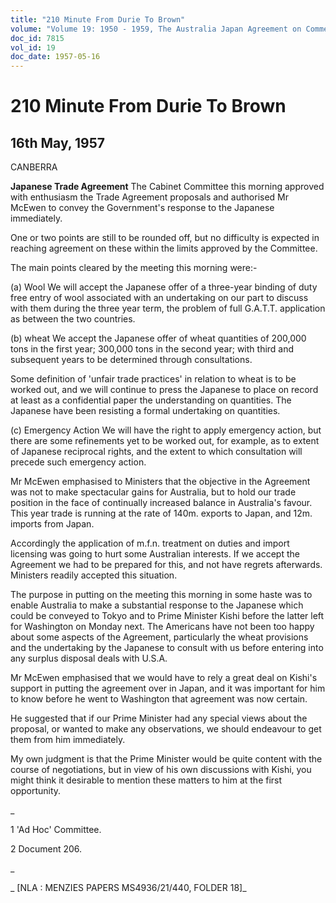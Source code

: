 ```yaml
---
title: "210 Minute From Durie To Brown"
volume: "Volume 19: 1950 - 1959, The Australia Japan Agreement on Commerce"
doc_id: 7815
vol_id: 19
doc_date: 1957-05-16
---
```


# 210 Minute From Durie To Brown

## 16th May, 1957

CANBERRA

**Japanese Trade Agreement** The Cabinet Committee this morning approved with enthusiasm the Trade Agreement proposals and authorised Mr McEwen to convey the Government's response to the Japanese immediately.

One or two points are still to be rounded off, but no difficulty is expected in reaching agreement on these within the limits approved by the Committee.

The main points cleared by the meeting this morning were:-

(a) Wool We will accept the Japanese offer of a three-year binding of duty free entry of wool associated with an undertaking on our part to discuss with them during the three year term, the problem of full G.A.T.T. application as between the two countries.

(b) wheat We accept the Japanese offer of wheat quantities of 200,000 tons in the first year; 300,000 tons in the second year; with third and subsequent years to be determined through consultations.

Some definition of 'unfair trade practices' in relation to wheat is to be worked out, and we will continue to press the Japanese to place on record at least as a confidential paper the understanding on quantities. The Japanese have been resisting a formal undertaking on quantities.

(c) Emergency Action We will have the right to apply emergency action, but there are some refinements yet to be worked out, for example, as to extent of Japanese reciprocal rights, and the extent to which consultation will precede such emergency action.

Mr McEwen emphasised to Ministers that the objective in the Agreement was not to make spectacular gains for Australia, but to hold our trade position in the face of continually increased balance in Australia's favour. This year trade is running at the rate of 140m. exports to Japan, and 12m. imports from Japan.

Accordingly the application of m.f.n. treatment on duties and import licensing was going to hurt some Australian interests. If we accept the Agreement we had to be prepared for this, and not have regrets afterwards. Ministers readily accepted this situation.

The purpose in putting on the meeting this morning in some haste was to enable Australia to make a substantial response to the Japanese which could be conveyed to Tokyo and to Prime Minister Kishi before the latter left for Washington on Monday next. The Americans have not been too happy about some aspects of the Agreement, particularly the wheat provisions and the undertaking by the Japanese to consult with us before entering into any surplus disposal deals with U.S.A.

Mr McEwen emphasised that we would have to rely a great deal on Kishi's support in putting the agreement over in Japan, and it was important for him to know before he went to Washington that agreement was now certain.

He suggested that if our Prime Minister had any special views about the proposal, or wanted to make any observations, we should endeavour to get them from him immediately.

My own judgment is that the Prime Minister would be quite content with the course of negotiations, but in view of his own discussions with Kishi, you might think it desirable to mention these matters to him at the first opportunity.

_

1 'Ad Hoc' Committee.

2 Document 206.

_

_ [NLA : MENZIES PAPERS MS4936/21/440, FOLDER 18]_
